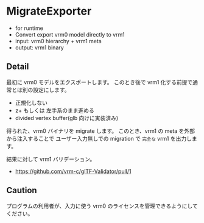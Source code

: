 # MigrateExporter

- for runtime
- Convert export vrm0 model directly to vrm1
- input: vrm0 hierarchy + vrm1 meta
- output: vrm1 binary

## Detail

最初に vrm0 モデルをエクスポートします。
このとき後で vrm1 化する前提で通常とは別の設定にします。

- 正規化しない
- z+ もしくは 左手系のまま進める
- divided vertex buffer(glb 向けに実装済み)

得られた、vrm0 バイナリを migrate します。
このとき、vrm1 の meta を外部から注入することで
ユーザー入力無しでの migration で `完全な` vrm1 を出力します。

結果に対して vrm1 バリデーション。

- https://github.com/vrm-c/glTF-Validator/pull/1

## Caution

プログラムの利用者が、入力に使う vrm0 のライセンスを管理できるようにしてください。
